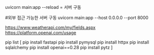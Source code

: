 uvicorn main:app --reload = 서버 구동

#외부 접근 가능한 서버 구동
uvicorn main:app --host 0.0.0.0 --port 8000 


https://www.weatherapi.com/my/fields.aspx
https://platform.openai.com/usage


pip list [
    pip install fastapi
    pip install pymysql
    pip install httpx
    pip install sqlalchemy
    pip install openai==0.28
    pip install pytz
]